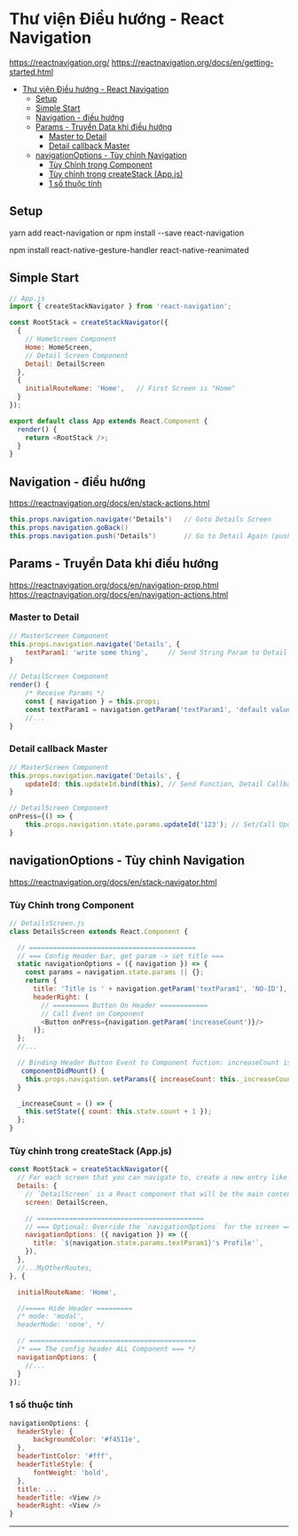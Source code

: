 # Thư viện Điều hướng - React Navigation

<https://reactnavigation.org/>
<https://reactnavigation.org/docs/en/getting-started.html>

- [Thư viện Điều hướng - React Navigation](#th%c6%b0-vi%e1%bb%87n-%c4%90i%e1%bb%81u-h%c6%b0%e1%bb%9bng---react-navigation)
  - [Setup](#setup)
  - [Simple Start](#simple-start)
  - [Navigation - điều hướng](#navigation---%c4%91i%e1%bb%81u-h%c6%b0%e1%bb%9bng)
  - [Params - Truyền Data khi điều hướng](#params---truy%e1%bb%81n-data-khi-%c4%91i%e1%bb%81u-h%c6%b0%e1%bb%9bng)
    - [Master to Detail](#master-to-detail)
    - [Detail callback Master](#detail-callback-master)
  - [navigationOptions - Tùy chỉnh Navigation](#navigationoptions---t%c3%b9y-ch%e1%bb%89nh-navigation)
    - [Tùy Chỉnh trong Component](#t%c3%b9y-ch%e1%bb%89nh-trong-component)
    - [Tùy chỉnh trong createStack (App.js)](#t%c3%b9y-ch%e1%bb%89nh-trong-createstack-appjs)
    - [1 số thuộc tính](#1-s%e1%bb%91-thu%e1%bb%99c-t%c3%adnh)

## Setup

yarn add react-navigation
or
npm install --save react-navigation

npm install react-native-gesture-handler react-native-reanimated

## Simple Start

```js
// App.js
import { createStackNavigator } from 'react-navigation';

const RootStack = createStackNavigator({
  {
    // HomeScreen Component
    Home: HomeScreen,
    // Detail Screen Component
    Detail: DetailScreen
  },
  {
    initialRouteName: 'Home',   // First Screen is "Home"
  }
});

export default class App extends React.Component {
  render() {
    return <RootStack />;
  }
}
```

## Navigation - điều hướng

<https://reactnavigation.org/docs/en/stack-actions.html>

```java
this.props.navigation.navigate('Details')   // Goto Details Screen
this.props.navigation.goBack()
this.props.navigation.push('Details')       // Go to Detail Again (push Detail to Stack)
```

## Params - Truyền Data khi điều hướng

<https://reactnavigation.org/docs/en/navigation-prop.html>
<https://reactnavigation.org/docs/en/navigation-actions.html>

### Master to Detail

```js
// MasterScreen Component
this.props.navigation.navigate('Details', {
    textParam1: 'write some thing',     // Send String Param to Detail Screen
}

// DetailScreen Component
render() {
    /* Receive Params */
    const { navigation } = this.props;
    const textParam1 = navigation.getParam('textParam1', 'default value');
    //...
}
```

### Detail callback Master

```js
// MasterScreen Component
this.props.navigation.navigate('Details', {
    updateId: this.updateId.bind(this), // Send Function, Detail Callback
}

// DetailScreen Component
onPress={() => {
    this.props.navigation.state.params.updateId('123'); // Set/Call UpdateId on MasterScreen
}
```

## navigationOptions - Tùy chỉnh Navigation

<https://reactnavigation.org/docs/en/stack-navigator.html>

### Tùy Chỉnh trong Component

```js
// DetailsScreen.js
class DetailsScreen extends React.Component {

  // ==========================================
  // === Config Header bar, get param -> set title ===
  static navigationOptions = ({ navigation }) => {
    const params = navigation.state.params || {};
    return {
      title: 'Title is ' + navigation.getParam('textParam1', 'NO-ID'),
      headerRight: (
        // ========= Button On Header ============
        // Call Event on Component
        <Button onPress={navigation.getParam('increaseCount')}/>
      )};
  };
  //...

  // Binding Header Button Event to Component fuction: increaseCount is  this._increaseCount
   componentDidMount() {
    this.props.navigation.setParams({ increaseCount: this._increaseCount });
  }

  _increaseCount = () => {
    this.setState({ count: this.state.count + 1 });
  };
}
```

### Tùy chỉnh trong createStack (App.js)

```js
const RootStack = createStackNavigator({
  // For each screen that you can navigate to, create a new entry like this:
  Details: {
    // `DetailScreen` is a React component that will be the main content of the screen.
    screen: DetailScreen,

    // ==========================================
    // === Optional: Override the `navigationOptions` for the screen ===
    navigationOptions: ({ navigation }) => ({
      title: `${navigation.state.params.textParam1}'s Profile'`,
    }),
  },
  //...MyOtherRoutes,
}, {

  initialRouteName: 'Home',

  //===== Hide Header =========
  /* mode: 'modal',
  headerMode: 'none', */

  // ==========================================
  /* === The config header ALL Component === */
  navigationOptions: {
    //...
  }
});
```

### 1 số thuộc tính

```js
navigationOptions: {
  headerStyle: {
      backgroundColor: '#f4511e',
  },
  headerTintColor: '#fff',
  headerTitleStyle: {
      fontWeight: 'bold',
  },
  title: ...
  headerTitle: <View />
  headerRight: <View />
}
```

---
